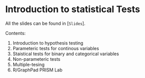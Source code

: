 # Introduction to statistical Tests 

All the slides can be found in [`Slides`]. 

Contents: 

1. Introduction to hypothesis testing 
2. Parameteric tests for continous variables
3. Staistical tests for binary and categorical variables
4. Non-parameteric tests
5. Multiple-tesing 
6. R/GraphPad PRISM Lab